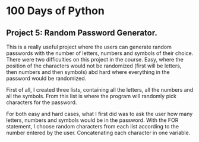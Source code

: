 # 100 Days of Python
## Project 5: Random Password Generator.

This is a really useful project where the users can generate random passwords with the number of letters, numbers and symbols of their choice.
There were two difficulties on this project in the course. Easy, where the position of the characters would not be randomized (first will be letters, then numbers and then symbols) abd hard where everything in the password would be randomized.

First of all, I created three lists, containing all the letters, all the numbers and all the symbols. From this list is where the program will randomly pick characters for the password.

For both easy and hard cases, what I first did was to ask the user how many letters, numbers and symbols would be in the password. With the FOR statement, I choose random characters from each list according to the number entered by the user. Concatenating each character in one variable. 
